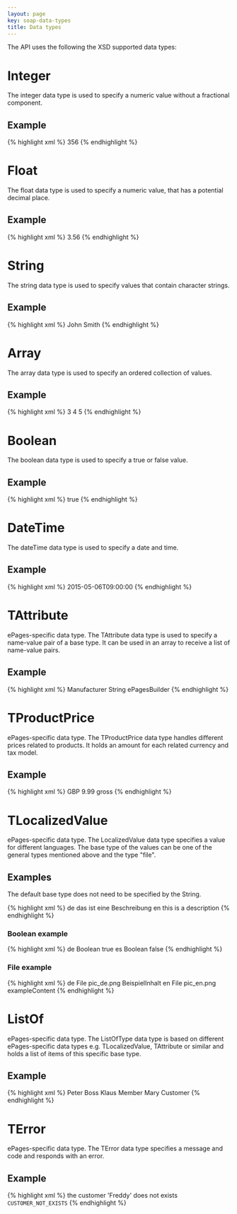 ```yaml
---
layout: page
key: soap-data-types
title: Data types
---
```


The API uses the following the XSD supported data types:

# Integer

The integer data type is used to specify a numeric value without a fractional component.

## Example

{% highlight xml %}
<Count>356</Count>
{% endhighlight %}

# Float

The float data type is used to specify a numeric value, that has a potential decimal place.

## Example

{% highlight xml %}
<Length>3.56</Length>
{% endhighlight %}

# String

The string data type is used to specify values that contain character strings.

## Example

{% highlight xml %}
<CustomerName>John Smith</CustomerName>
{% endhighlight %}

# Array

The array data type is used to specify an ordered collection of values.

## Example

{% highlight xml %}
<Numbers type="array">
  <Value>3</Value>
  <Value>4</Value>
  <Value>5</Value>
</Numbers>
{% endhighlight %}

# Boolean

The boolean data type is used to specify a true or false value.

## Example

{% highlight xml %}
<IsAvaliable>true</IsAvailable>
{% endhighlight %}

# DateTime

The dateTime data type is used to specify a date and time.

## Example

{% highlight xml %}
<StartDate>2015-05-06T09:00:00</StartDate>
{% endhighlight %}

# TAttribute

ePages-specific data type.
The TAttribute data type is used to specify a name-value pair of a base type.
It can be used in an array to receive a list of name-value pairs.

## Example

{% highlight xml %}
<Attribute xsi:type="TAttribute">
    <Name>Manufacturer</Name>
    <Type>String</Type>
    <Value>ePagesBuilder</Value>
</Attribute>
{% endhighlight %}

# TProductPrice

ePages-specific data type.
The TProductPrice data type handles different prices related to products.
It holds an amount for each related currency and tax model.

## Example

{% highlight xml %}
<ProductPrice xsi:type="TProductPrice">
    <CurrencyID>GBP</CurrencyID>
    <Price>9.99</Price>
    <TaxModel>gross</TaxModel>
</ProductPrice>
{% endhighlight %}

# TLocalizedValue

ePages-specific data type.
The LocalizedValue data type specifies a value for different languages.
The base type of the values can be one of the general types mentioned above and the type "file".

## Examples

The default base type does not need to be specified by the <Type>String</Type>.

{% highlight xml %}
<Description soapenc:arrayType="TLocalizedValue[2]" xsi:type="soapenc:Array">
    <LocalizedValue>
        <LanguageCode>de</LanguageCode>
        <Value>das ist eine Beschreibung</Value>
    </LocalizedValue>
    <LocalizedValue>
        <LanguageCode>en</LanguageCode>
        <Value>this is a description</Value>
    </LocalizedValue>
</Description>
{% endhighlight %}

### Boolean example

{% highlight xml %}
<IsAvailableForLanguage soapenc:arrayType="TLocalizedValue[2]" xsi:type="soapenc:Array">
    <LocalizedValue>
        <LanguageCode>de</LanguageCode>
        <Type>Boolean</Type>
        <Value>true</Value>
    </LocalizedValue>
    <LocalizedValue>
        <LanguageCode>es</LanguageCode>
        <Type>Boolean</Type>
        <Value>false</Value>
    </LocalizedValue>
</IsAvailableForLanguage>
{% endhighlight %}

### File example

{% highlight xml %}
<Picture soapenc:arrayType="TLocalizedValue[2]" xsi:type="soapenc:Array">
    <LocalizedValue>
        <LanguageCode>de</LanguageCode>
        <Type>File</Type>
        <Value>pic_de.png</Value>
        <FileContent>BeispielInhalt</FileContent>
    </LocalizedValue>
    <LocalizedValue>
        <LanguageCode>en</LanguageCode>
        <Type>File</Type>
        <Value>pic_en.png</Value>
        <FileContent>exampleContent</FileContent>
    </LocalizedValue>
</Description>
{% endhighlight %}

# ListOf

ePages-specific data type.
The ListOfType data type is based on different ePages-specific data types e.g. TLocalizedValue, TAttribute or similar and holds a list of items of this specific base type.

## Example

{% highlight xml %}
<Mapping type="ListOfAttributes">
    <Attribute type="TAttribute">
        <Name>Peter</Name>
        <Value>Boss</Value>
    </Attribute>
    <Attribute type="TAttribute">
        <Name>Klaus</Name>
        <Value>Member</Value>
    </Attribute>
    <Attribute type="TAttribute">
        <Name>Mary</Name>
        <Value>Customer</Value>
    </Attribute>
</Mapping>
{% endhighlight %}

# TError

ePages-specific data type.
The TError data type specifies a message and code and responds with an error.

## Example

{% highlight xml %}
<Error type="TError">
    <Message>the customer 'Freddy' does not exists</Message>
    <Code>CUSTOMER_NOT_EXISTS</Code>
</Error>
{% endhighlight %}
